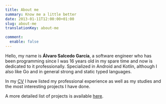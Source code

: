 ```yaml
---
title: About me
summary: Know me a little better
date: 2013-01-11T12:00:00+01:00
slug: about-me
translationKey: about-me

comment:
  enable: false
---
```


Hello, my name is **Álvaro Salcedo García**, a software engineer who has been programming since I was 16 years old in my spare time and now is dedicated to it professionally. Specialized in Android and Kotlin, although I also like Go and in general strong and static typed languages.

In my [CV](/docs/cv.en.pdf) I have listed my professional experience as well as my studies and the most interesting projects I have done.

A more detailed list of projects is available [here](../projects/).
